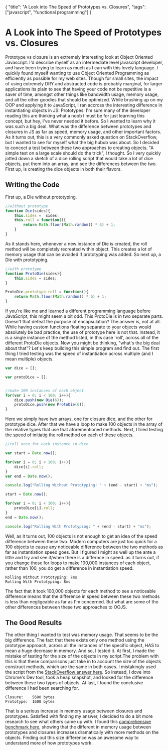 <meta>
    {
        "title": "A Look into The Speed of Prototypes vs. Closures",
        "tags": ["javascript", "functional programming"]
    }
</meta>

# A Look into The Speed of Prototypes vs. Closures

Prototype vs closure is an extremely interesting look at Object Oriented Javascript. I'd describe myself as an intermediate level javascript developer, and have been trying to learn as much as I can with this lovely language. I quickly found myself wanting to use Object Oriented Programming as efficiently as possible for my web sites. Though for small sites, the impact of using extremely DRY and abstracted code is probably marginal, for larger applications its plain to see that having your code not be repetitive is a saver of time, amongst other things like bandwidth usage, memory usage, and all the other goodies that should be optimized. While brushing up on my OOP and applying it to JavaScript, I ran accross the interesting difference in instantiating objects in JS: Prototypes. I'm sure many of the developer reading this are thinking what a noob I must be for just learning this concept, but hey, I've never needed it before. So I wanted to learn why it was such a big deal. What was the difference between prototypes and closures in JS as far as speed, memory usage, and other important factors. As it turns out, this is a very commonly asked question on StackOverflow, but I wanted to see for myself what the big hubub was about. So I decided to concoct a test between these two approaches to creating objects. "A simple test on a large scale should do the trick", I thought. So I very quickly jotted down a sketch of a dice rolling script that would take a lot of dice objects, put them into an array, and see the differences between the two. First up, is creating the dice objects in both their flavors.

## Writing the Code

First up, a Die without prototyping.
```javascript
//without prototype
function Die(sides){
    this.sides =  sides;
    this.roll = function(){
        return Math.floor(Math.random() * 6) + 1;
    }
}
```

As it stands here, whenever a new instance of Die is created, the roll method will be completely recreated within object. This creates a lot of memory usage that can be avoided if prototyping was added. So next up, a Die with prototyping.
```javascript
//with prototype
function ProtoDie(sides){
    this.sides = sides;
}

ProtoDie.prototype.roll = function(){
    return Math.floor(Math.random() * 6) + 1;
}
```

If you're like me and learned a different programming language before JavaScript, this might seem a bit odd. This ProtoDie is in two separate parts. Doesn't that defeat the purpose of encapsulation? The answer is, not at all. While having custom functions floating separate to your objects would absolutely be bad practice, the use of prototype here is not that. Instead, it is a single instance of the method listed, in this case 'roll', across all of the different ProtoDie objects. Now you might be thinking, "what's the big deal about that"? Let's keep building this simple program and find out. The first thing I tried testing was the speed of instantiation across multiple (and I mean multiple) objects.
```javascript
var dice = [];

var protoDice = [];


//make 100 instances of each object
for(var i = 0; i < 100; i++){
    dice.push(new Die(6));
    protoDice.push(new ProtoDie(6));
}
```

Here we simply have two arrays, one for closure dice, and the other for prototype dice. After that we have a loop to make 100 objects in the array of the relative types that use that aforementioned methods. Next, I tried testing the speed of initiatig the roll method on each of these objects.
```javascript
//roll once for each instance in dice

var start = Date.now();

for(var i = 0; i < 100; i++){
    dice[i].roll;
}
var end = Date.now();

console.log("Rolling Without Prototyping: " + (end - start) + "ms");

start = Date.now();

for(var i = 0; i < 100; i++){
    protoDice[i].roll;
}
end = Date.now();

console.log("Rolling With Prototyping: " + (end - start) + "ms");
```

Well, as it turns out, 100 objects is not enough to get an idea of the speed difference between these two. Modern computers are just too quick for a 100 objects to cause any noticeable difference between the two methods as far as instantiation speed goes. But I figured I might as well up the ante a little and try and see if/when there is a differnce in speed. as it turns out, if you change those for loops to make 100,000 instances of each object, rather than 100, you do get a difference in instantiation speed.
```
Rolling Without Prototyping: 7ms
Rolling With Prototyping: 8ms
```

The fact that it took 100,000 objects for each method to see a noticeable difference means that the difference in speed between these two methods is less than negligeable as far as I'm concerned. But what are some of the other differences between these two approaches to OOJS.

## The Good Results

The other thing I wanted to test was memory usage. That seems to be the big difference. The fact that there exists only one method using the prototype approach, across all the instances of the specific object, HAS to mean a huge decrease in memory. And so, I tested it. At first, I made the mistake of testing for the size of the objects in my script.The problem with this is that these comparisons just take in to account the size of the objects construct methods, which are the same in both cases. I mistakingly used the script from the [StackOverflow answer here](http://stackoverflow.com/questions/1248302/javascript-object-size).
So instead, I dove into Chrome's Dev tool, took a heap snapshot, and looked for the difference between these two types of objects. At last, I found the conclusive difference I had been searching for.

```
Closure: 	5600 bytes
Prototype: 	1600 bytes
```

That is a serious increase in memory usage between closures and prototypes. Satisfied with finding my answer, I decided to do a bit more research to see what others came up with. I found this [comprehensive benchmark here](https://github.com/podefr/benchmarks/blob/master/proto-vs-closure-memory/closure.js), showing that the different in memory usage between prototypes and closures increases dramatically with more methods on the objects. Finding out this size difference was an awesome way to understand more of how prototypes work.

